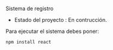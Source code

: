 <hi> Sistema de registro </hi>

- Estado del proyecto : En contrucción.

Para ejecutar el sistema debes poner:

``` npm install react ``` 
  
